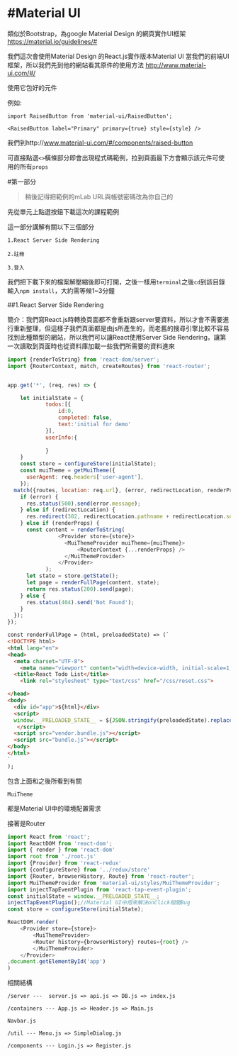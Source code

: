 
# #Material UI

類似於Bootstrap，為google Material Design 的網頁實作UI框架 https://material.io/guidelines/#


我們這次會使用Material Design 的React.js實作版本Material UI
當我們的前端UI框架，所以我們先到他的網站看其原件的使用方法
http://www.material-ui.com/#/


使用它包好的元件

例如:

```
import RaisedButton from 'material-ui/RaisedButton';

<RaisedButton label="Primary" primary={true} style={style} />
```

我們到http://www.material-ui.com/#/components/raised-button

可直接點選`<>`橫條部分即會出現程式碼範例，拉到頁面最下方會顯示該元件可使用的所有`props`

#第一部分

>稍後記得把範例的mLab URL與帳號密碼改為你自己的

先從單元上點選按鈕下載這次的課程範例

這一部分講解有關以下三個部分

```
1.React Server Side Rendering

2.註冊

3.登入

```

我們把下載下來的檔案解壓縮後即可打開，之後一樣用`terminal`之後`cd`到該目錄輸入`npm install`，大約需等候1~3分鐘

##1.React Server Side Rendering

簡介：我們寫React.js時轉換頁面都不會重新跟server要資料，所以才會不需要進行重新整理，但這樣子我們頁面都是由js所產生的，而老舊的搜尋引擎比較不容易找到此種類型的網站，所以我們可以讓React使用Server Side Rendering，讓第一次讀取到頁面時也從資料庫加載一些我們所需要的資料進來


```javascript
import {renderToString} from 'react-dom/server';
import {RouterContext, match, createRoutes} from 'react-router';


app.get('*', (req, res) => {

	let initialState = {
			todos:[{
				id:0,
				completed: false,
				text:'initial for demo'
			}],
			userInfo:{
				
			}
	}
	const store = configureStore(initialState);
	const muiTheme = getMuiTheme({
	  userAgent: req.headers['user-agent'],
	});
  match({routes, location: req.url}, (error, redirectLocation, renderProps) => {
    if (error) {
      res.status(500).send(error.message);
    } else if (redirectLocation) {
      res.redirect(302, redirectLocation.pathname + redirectLocation.search);
    } else if (renderProps) {
      const content = renderToString(
				<Provider store={store}>
				  <MuiThemeProvider muiTheme={muiTheme}>
					  <RouterContext {...renderProps} />
				  </MuiThemeProvider>
				</Provider>
			);
      let state = store.getState();
      let page = renderFullPage(content, state);
      return res.status(200).send(page);
    } else {
      res.status(404).send('Not Found');
    }
  });
});
```

```html
const renderFullPage = (html, preloadedState) => (`
<!DOCTYPE html>
<html lang="en">
<head>
  <meta charset="UTF-8">
	<meta name="viewport" content="width=device-width, initial-scale=1, user-scalable=0, maximum-scale=1, minimum-scale=1">
  <title>React Todo List</title>
	<link rel="stylesheet" type="text/css" href="/css/reset.css">

</head>
<body>
  <div id="app">${html}</div>
  <script>
  window.__PRELOADED_STATE__ = ${JSON.stringify(preloadedState).replace(/</g, '\\x3c')}
   </script>
  <script src="vendor.bundle.js"></script>
  <script src="bundle.js"></script>
</body>
</html>
`
);

```


包含上面和之後所看到有關

```
MuiTheme
```

都是Material UI中的環境配置需求


接著是Router

```javascript
import React from 'react';
import ReactDOM from 'react-dom';
import { render } from 'react-dom'
import root from './root.js'
import {Provider} from 'react-redux'
import {configureStore} from '../redux/store'
import {Router, browserHistory, Route} from 'react-router';
import MuiThemeProvider from 'material-ui/styles/MuiThemeProvider';
import injectTapEventPlugin from 'react-tap-event-plugin';
const initialState = window.__PRELOADED_STATE__;
injectTapEventPlugin();//Material UI中用來解決onClick相關Bug
const store = configureStore(initialState);

ReactDOM.render(
	<Provider store={store}>
		<MuiThemeProvider>
	    <Router history={browserHistory} routes={root} />
		</MuiThemeProvider>
	</Provider>
,document.getElementById('app')
)

```

相關結構
```
/server ---  server.js => api.js => DB.js => index.js

/containers --- App.js => Header.js => Main.js

Navbar.js

/util --- Menu.js => SimpleDialog.js

/components --- Login.js => Register.js

```